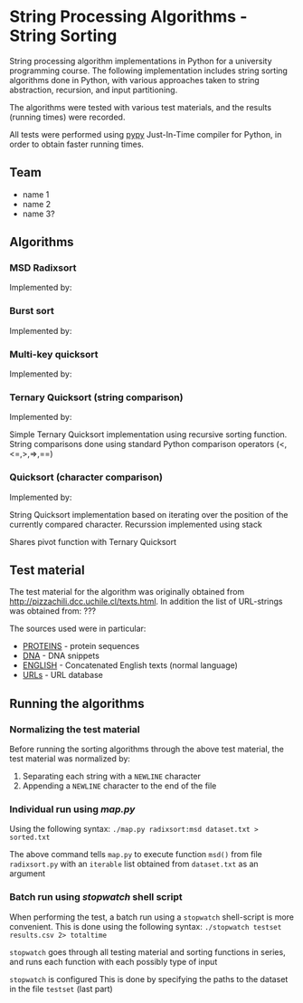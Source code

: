 String Processing Algorithms - String Sorting
=============================================

String processing algorithm implementations in Python for a university programming course. The following implementation includes string sorting algorithms done in Python, with various approaches taken to string abstraction, recursion, and input partitioning. 

The algorithms were tested with various test materials, and the results (running times) were recorded.

All tests were performed using [pypy](http://pypy.org/) Just-In-Time compiler for Python, in order to obtain faster running times.

Team
----

* name 1
* name 2
* name 3?


Algorithms
----------

### MSD Radixsort

Implemented by:

### Burst sort

Implemented by:

### Multi-key quicksort

Implemented by:

### Ternary Quicksort (string comparison)

Implemented by:
    
Simple Ternary Quicksort implementation using recursive sorting function. String comparisons done using standard Python comparison operators (<,<=,>,=>,==)

### Quicksort (character comparison)

Implemented by:

String Quicksort implementation based on iterating over the position of the currently compared character. Recurssion implemented using stack

Shares pivot function with Ternary Quicksort

Test material
-------------

The test material for the algorithm was originally obtained from http://pizzachili.dcc.uchile.cl/texts.html. In addition the list of URL-strings was obtained from: ???

The sources used were in particular:
    
* [PROTEINS](http://pizzachili.dcc.uchile.cl/texts/protein/) - protein sequences
* [DNA](http://pizzachili.dcc.uchile.cl/texts/dna/) - DNA snippets  
* [ENGLISH](http://pizzachili.dcc.uchile.cl/texts/nlang/) - Concatenated English texts (normal language)
* [URLs](http://???) - URL database

Running the algorithms
----------------------
### Normalizing the test material

Before running the sorting algorithms through the above test material, the test material was normalized by:
    
1. Separating each string with a `NEWLINE` character
2. Appending a `NEWLINE` character to the end of the file

### Individual run using *map.py*

Using the following syntax: `./map.py radixsort:msd dataset.txt > sorted.txt`

The above command tells `map.py` to execute function `msd()` from file `radixsort.py` with an `iterable` list obtained from `dataset.txt` as an argument

### Batch run using *stopwatch* shell script

When performing the test, a batch run using a `stopwatch` shell-script is more convenient. 
This is done using the following syntax: `./stopwatch testset results.csv 2> totaltime`

`stopwatch` goes through all testing material and sorting functions in series, and runs each function with each possibly type of input

`stopwatch` is configured This is done by specifying the paths to the dataset in the file `testset` (last part)

